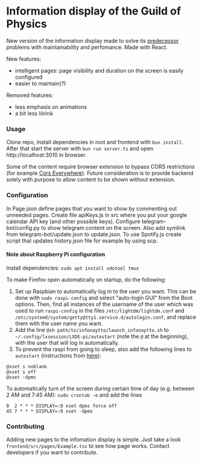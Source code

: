 # Information display of the Guild of Physics

New version of the information display made to solve its [predecessor](https://github.com/fyysikkokilta/fk-infonaytto) problems with maintainability and perfomance. Made with React.

New features:
- intelligent pages: page visibility and duration on the screen is easily configured
- easier to maintain(?)

Removed features:
- less emphasis on animations
- a bit less lörinä

### Usage
Clone repo, install dependencies in root and frontend with `bun install`. After that start the server with `bun run server.ts` and open http://localhost:3010 in browser.

Some of the content require browser extension to bypass CORS restrictions (for example [Cors Everywhere](https://addons.mozilla.org/fi/firefox/addon/cors-everywhere/)). Future consideration is to provide backend solely with purpose to allow content to be shown without extension.

### Configuration
In Page.json define pages that you want to show by commenting out unneeded pages. Create file apiKeys.js in src where you put your google calendar API key (and other possible keys). Configure telegram-bot/config.py to show telegram content on the screen. Also add symlink from telegram-bot/update.json to update.json. To use Spotify.js create script that updates history.json file for example by using scp. 

#### Note about Raspberry Pi configuration
Install dependencies: `sudo apt install xdotool tmux`

To make Firefox open automatically on startup, do the following:
1. Set up Raspbian to automatically log in to the user you want. This can be done with `sudo raspi-config` and select "auto-login GUI" from the Boot options. Then, find all instances of the username of the user which was used to run `raspi-config` in the files `/etc/lightdm/lightdm.conf` and `/etc/systemd/system/getty@tty1.service.d/autologin.conf`, and replace them with the user name you want.
1. Add the line `@sh path/to/infonaytto/launch_infonaytto.sh` to `~/.config/lxsession/LXDE-pi/autostart` (note the `@` at the beginning), with the user that will log in automatically.
1. To prevent the raspi from going to sleep, also add the following lines to `autostart` (instructions from [here](https://www.bitpi.co/2015/02/14/prevent-raspberry-pi-from-sleeping/)):
```
@xset s noblank
@xset s off
@xset -dpms
```

To automatically turn of the screen during certain time of day (e.g. between 2 AM and 7:45 AM): `sudo crontab -e` and add the lines
```
0  2 * * * DISPLAY=:0 xset dpms force off
45 7 * * * DISPLAY=:0 xset -dpms
```

### Contributing
Adding new pages to the infomation display is simple. Just take a look `frontend/src/pages/Example.tsx` to see how page works. Contact developers if you want to contribute.
